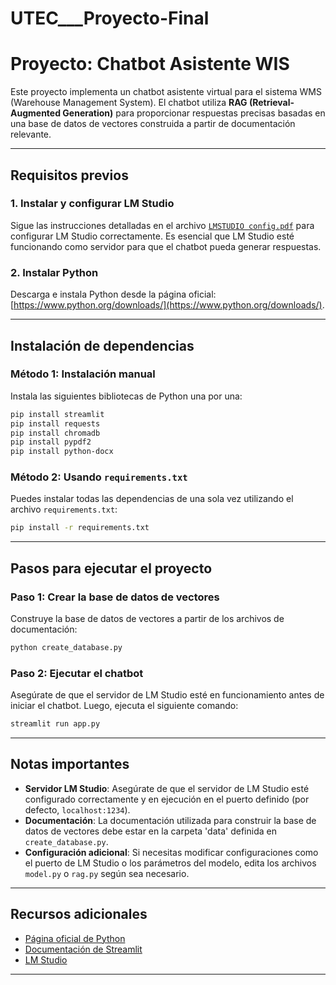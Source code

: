 # UTEC___Proyecto-Final
# Proyecto: Chatbot Asistente WIS

Este proyecto implementa un chatbot asistente virtual para el sistema WMS (Warehouse Management System). El chatbot utiliza **RAG (Retrieval-Augmented Generation)** para proporcionar respuestas precisas basadas en una base de datos de vectores construida a partir de documentación relevante.

---

## Requisitos previos

### 1. Instalar y configurar LM Studio
Sigue las instrucciones detalladas en el archivo [`LMSTUDIO config.pdf`](./LMSTUDIO%20config.pdf) para configurar LM Studio correctamente. Es esencial que LM Studio esté funcionando como servidor para que el chatbot pueda generar respuestas.

### 2. Instalar Python
Descarga e instala Python desde la página oficial: [https://www.python.org/downloads/](https://www.python.org/downloads/).

---

## Instalación de dependencias

### Método 1: Instalación manual
Instala las siguientes bibliotecas de Python una por una:
```bash
pip install streamlit
pip install requests
pip install chromadb
pip install pypdf2
pip install python-docx
```

### Método 2: Usando `requirements.txt`
Puedes instalar todas las dependencias de una sola vez utilizando el archivo `requirements.txt`:
```bash
pip install -r requirements.txt
```

---

## Pasos para ejecutar el proyecto

### Paso 1: Crear la base de datos de vectores
Construye la base de datos de vectores a partir de los archivos de documentación:
```bash
python create_database.py
```

### Paso 2: Ejecutar el chatbot
Asegúrate de que el servidor de LM Studio esté en funcionamiento antes de iniciar el chatbot. Luego, ejecuta el siguiente comando:
```bash
streamlit run app.py
```

---

## Notas importantes
- **Servidor LM Studio**: Asegúrate de que el servidor de LM Studio esté configurado correctamente y en ejecución en el puerto definido (por defecto, `localhost:1234`).
- **Documentación**: La documentación utilizada para construir la base de datos de vectores debe estar en la carpeta 'data' definida en `create_database.py`.
- **Configuración adicional**: Si necesitas modificar configuraciones como el puerto de LM Studio o los parámetros del modelo, edita los archivos `model.py` o `rag.py` según sea necesario.

---

## Recursos adicionales
- [Página oficial de Python](https://www.python.org/)
- [Documentación de Streamlit](https://docs.streamlit.io/)
- [LM Studio](https://lmstudio.com/)

---
